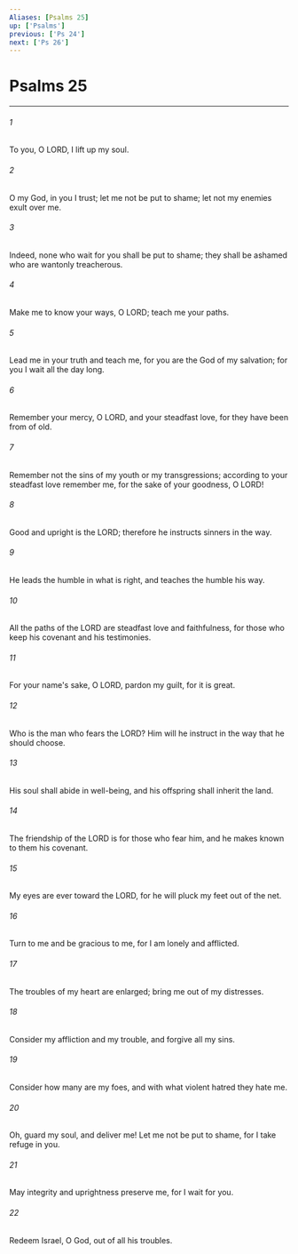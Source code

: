 ```yaml
---
Aliases: [Psalms 25]
up: ['Psalms']
previous: ['Ps 24']
next: ['Ps 26']
---
```

# Psalms 25
***



###### 1 
To you, O LORD, I lift up my soul. 

###### 2 
O my God, in you I trust; let me not be put to shame; let not my enemies exult over me. 

###### 3 
Indeed, none who wait for you shall be put to shame; they shall be ashamed who are wantonly treacherous. 

###### 4 
Make me to know your ways, O LORD; teach me your paths. 

###### 5 
Lead me in your truth and teach me, for you are the God of my salvation; for you I wait all the day long. 

###### 6 
Remember your mercy, O LORD, and your steadfast love, for they have been from of old. 

###### 7 
Remember not the sins of my youth or my transgressions; according to your steadfast love remember me, for the sake of your goodness, O LORD! 

###### 8 
Good and upright is the LORD; therefore he instructs sinners in the way. 

###### 9 
He leads the humble in what is right, and teaches the humble his way. 

###### 10 
All the paths of the LORD are steadfast love and faithfulness, for those who keep his covenant and his testimonies. 

###### 11 
For your name's sake, O LORD, pardon my guilt, for it is great. 

###### 12 
Who is the man who fears the LORD? Him will he instruct in the way that he should choose. 

###### 13 
His soul shall abide in well-being, and his offspring shall inherit the land. 

###### 14 
The friendship of the LORD is for those who fear him, and he makes known to them his covenant. 

###### 15 
My eyes are ever toward the LORD, for he will pluck my feet out of the net. 

###### 16 
Turn to me and be gracious to me, for I am lonely and afflicted. 

###### 17 
The troubles of my heart are enlarged; bring me out of my distresses. 

###### 18 
Consider my affliction and my trouble, and forgive all my sins. 

###### 19 
Consider how many are my foes, and with what violent hatred they hate me. 

###### 20 
Oh, guard my soul, and deliver me! Let me not be put to shame, for I take refuge in you. 

###### 21 
May integrity and uprightness preserve me, for I wait for you. 

###### 22 
Redeem Israel, O God, out of all his troubles.
